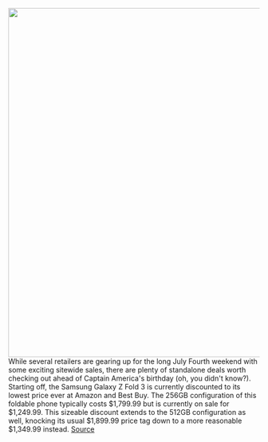 <img src='https://cdn.vox-cdn.com/thumbor/vikk4qgb_-ZRUyeEaNh0QtQ3M80=/0x0:2040x1360/1200x800/filters:focal(857x517:1183x843)/cdn.vox-cdn.com/uploads/chorus_image/image/71033912/dbohn_210820_4722_0002.0.jpg' width='700px' /><br/>
While several retailers are gearing up for the long July Fourth weekend with some exciting sitewide sales, there are plenty of standalone deals worth checking out ahead of Captain America's birthday (oh, you didn't know?). Starting off, the Samsung Galaxy Z Fold 3 is currently discounted to its lowest price ever at Amazon and Best Buy. The 256GB configuration of this foldable phone typically costs $1,799.99 but is currently on sale for $1,249.99. This sizeable discount extends to the 512GB configuration as well, knocking its usual $1,899.99 price tag down to a more reasonable $1,349.99 instead.
<a href='https://www.theverge.com/good-deals/2022/6/30/23188216/samsung-z-fold-3-amazon-blink-tv-logitech-brio-webcam-deal-sale'> Source <a/>